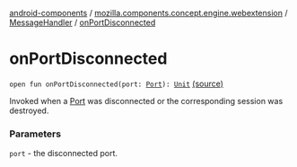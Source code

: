 [android-components](../../index.md) / [mozilla.components.concept.engine.webextension](../index.md) / [MessageHandler](index.md) / [onPortDisconnected](./on-port-disconnected.md)

# onPortDisconnected

`open fun onPortDisconnected(port: `[`Port`](../-port/index.md)`): `[`Unit`](https://kotlinlang.org/api/latest/jvm/stdlib/kotlin/-unit/index.html) [(source)](https://github.com/mozilla-mobile/android-components/blob/master/components/concept/engine/src/main/java/mozilla/components/concept/engine/webextension/WebExtension.kt#L193)

Invoked when a [Port](../-port/index.md) was disconnected or the corresponding session was
destroyed.

### Parameters

`port` - the disconnected port.